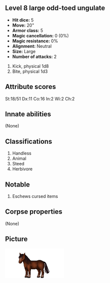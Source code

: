 ## Level 8 large odd-toed ungulate

- **Hit dice:** 5
- **Move:** 20"
- **Armor class:** 5
- **Magic cancellation:** 0 (0%)
- **Magic resistance:** 0%
- **Alignment:** Neutral
- **Size:** Large
- **Number of attacks:** 2
1. Kick, physical 1d8
2. Bite, physical 1d3

## Attribute scores

St:18/51 Dx:11 Co:16 In:2 Wi:2 Ch:2

## Innate abilities

(None)

## Classifications

1. Handless
2. Animal
3. Steed
4. Herbivore

## Notable

1. Eschews cursed items

## Corpse properties

(None)

## Picture

![Horse](https://github.com/hyvanmielenpelit/GnollHackTileSet/blob/main/Monsters/horse/horse.png?raw=true)
